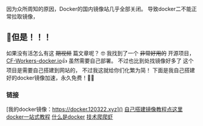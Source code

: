 因为众所周知的原因，Docker的国内镜像站几乎全部关闭。
导致docker二不能正常拉取镜像，

## 🥚但是！！！
如果没有活怎么有这  <del>期视频</del>  篇文章呢？
🤓 我找到了一个 <del>非常好用的</del> 开源项目，
[CF-Workers-docker.io](https://github.com/cmliu/CF-Workers-docker.io)👍
虽然需要自己部署。
不过也比到处找镜像好多了
这个项目是需要自己搭建到网站的，
不过我这就给你们化繁为简！
下面是我自己搭建好的docker镜像加速，永久免费！🎉🎉


### 链接
[我的docker镜像：https://docker.120322.xyz]()
[自己搭建镜像教程点这里](https://www.bilibili.com/video/BV1vDbyeUENh/?spm_id_from=333.337.search-card.all.click)
[docker一站式教程](https://www.bilibili.com/video/BV1fS411A71Y/?vd_source=2152fcb6c36b2bebb36184c43a243d0f)
[什么是docker](https://blog.csdn.net/weixin_44232093/article/details/124297427)
[技术爬爬虾](https://space.bilibili.com/316183842)